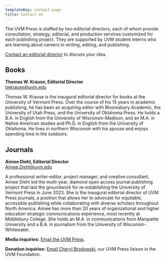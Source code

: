 ```yaml
---
templateKey: contact-page
title: Contact Us
---
```

The UVM Press is staffed by two editorial directors, each of whom provide consultation, strategy, editorial, and production services customized for each publishing project. They are supported by UVM student interns who are learning about careers in writing, editing, and publishing.

[Contact an editorial director](mailto:press@uvm.edu) to discuss your idea.

## Books

**Thomas W. Krause, Editorial Director**\
[t﻿wkrause@uvm.edu](mailto:thomas.krause@uvm.edu)

Thomas W. Krause is the inaugural editorial director for books at the University of Vermont Press. Over the course of his 15 years in academic publishing, he has been an acquiring editor with Bloomsbury Academic, the University of Utah Press, and the University of Oklahoma Press. He holds a B.A. in English from the University of Wisconsin-Madison, and an M.A. in Native American studies and Ph.D. in English from the University of Oklahoma. He lives in northern Wisconsin with his spouse and enjoys spending time in the outdoors. 

## Journals

**Aimee Diehl, Editorial Director**[\
Aimee.Diehl@uvm.edu](mailto:Aimee.Diehl@uvm.edu)

A professional writer-editor, project manager, and creative consultant, Aimee Diehl led the multi-year, diamond open access journal publishing project that laid the groundwork for re-establishing the University of Vermont Press in June 2023. She is the inaugural editorial director of UVM Press journals, a position that allows her to advocate for equitable, accessible publishing while collaborating with diverse scholars throughout North America. Aimee has more than 20 years of organizational and higher education strategic communications experience, most recently at Middlebury College. She holds an M.A. in communications from Marquette University and a B.A. in journalism from the University of Wisconsin-Whitewater.



**Media inquiries:** [Email the UVM Press](mailto:press@uvm.edu).

**Donation inquiries:** [Email Cheryl Brodowski](mailto:Cheryl.Brodowski@uvm.edu)[](mailto:Cheryl.Brodowski@uvm.edu), our UVM Press liaison in the UVM Foundation.
